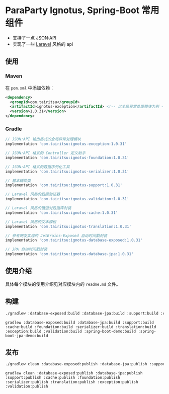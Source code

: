 # ParaParty Ignotus, Spring-Boot 常用组件

- 支持了一点 [JSON:API](https://jsonapi.org/)
- 实现了一些 [Laravel](https://laravel.com/) 风格的 api

## 使用

### Maven
在 `pom.xml` 中添加依赖：
```xml
<dependency>
  <groupId>com.tairitsu</groupId>
  <artifactId>ignotus-exception</artifactId> <!-- 以全局异常处理模块为例 -->
  <version>1.0.31</version>
</dependency>
```

### Gradle
```groovy
// JSON:API 输出格式的全局异常处理模块
implementation 'com.tairitsu:ignotus-exception:1.0.31'

// JSON:API 格式的 Controller 定义助手
implementation 'com.tairitsu:ignotus-foundation:1.0.31'

// JSON:API 格式的数据序列化工具
implementation 'com.tairitsu:ignotus-serializer:1.0.31'

// 基本辅助类
implementation 'com.tairitsu:ignotus-support:1.0.31'

// Laravel 风格的数据验证器
implementation 'com.tairitsu:ignotus-validation:1.0.31'

// Laravel 风格的键值对数据库封装
implementation 'com.tairitsu:ignotus-cache:1.0.31'

// Laravel 风格的文本模板
implementation 'com.tairitsu:ignotus-translation:1.0.31'

// 参考网友实现的 JetBrains-Exposed 自动时间戳封装
implementation 'com.tairitsu:ignotus-database-exposed:1.0.31'

// JPA 自动时间戳封装
implementation 'com.tairitsu:ignotus-database-jpa:1.0.31'
```

## 使用介绍

具体每个模块的使用介绍见对应模块内的 `readme.md` 文件。

## 构建
```bash
./gradlew :database-exposed:build :database-jpa:build :support:build :cache:build :foundation:build :serializer:build :translation:build :exception:build :validation:build :spring-boot-demo:build :spring-boot-jpa-demo:build
```

```
gradlew :database-exposed:build :database-jpa:build :support:build :cache:build :foundation:build :serializer:build :translation:build :exception:build :validation:build :spring-boot-demo:build :spring-boot-jpa-demo:build
```

## 发布
```bash
./gradlew clean :database-exposed:publish :database-jpa:publish :support:publish :cache:publish :foundation:publish :serializer:publish :translation:publish :exception:publish :validation:publish
```

```
gradlew clean :database-exposed:publish :database-jpa:publish :support:publish :cache:publish :foundation:publish :serializer:publish :translation:publish :exception:publish :validation:publish
```
